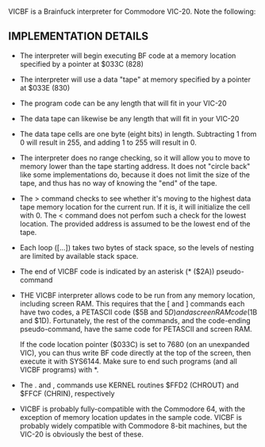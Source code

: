VICBF is a Brainfuck interpreter for Commodore VIC-20. Note the following:

## IMPLEMENTATION DETAILS
    
* The interpreter will begin executing BF code at a memory location specified by
  a pointer at $033C (828)
* The interpreter will use a data "tape" at memory specified by a pointer at
  $033E (830)
* The program code can be any length that will fit in your VIC-20
* The data tape can likewise be any length that will fit in your VIC-20
* The data tape cells are one byte (eight bits) in length. Subtracting 1 from 0 will
  result in 255, and adding 1 to 255 will result in 0.
* The interpreter does no range checking, so it will allow you to move to memory
  lower than the tape starting address. It does not "circle back" like some
  implementations do, because it does not limit the size of the tape, and thus
  has no way of knowing the "end" of the tape.
* The > command checks to see whether it's moving to the highest data tape memory
  location for the current run. If it is, it will initialize the cell with 0. The
  < command does not perfom such a check for the lowest location. The provided
  address is assumed to be the lowest end of the tape.
* Each loop ([...]) takes two bytes of stack space, so the levels of nesting
  are limited by available stack space.
* The end of VICBF code is indicated by an asterisk (* ($2A)) pseudo-command
* THE VICBF interpreter allows code to be run from any memory location, including
  screen RAM. This requires that the [ and ] commands each have two codes, a PETASCII
  code ($5B and $5D) and a screen RAM code ($1B and $1D). Fortunately, the rest of
  the commands, and the code-ending pseudo-command, have the same code for PETASCII
  and screen RAM.
  
  If the code location pointer ($033C) is set to 7680 (on an unexpanded VIC), you can
  thus write BF code directly at the top of the screen, then execute it with
  SYS6144. Make sure to end such programs (and all VICBF programs) with *.
  
* The . and , commands use KERNEL routines $FFD2 (CHROUT) and $FFCF (CHRIN),
  respectively
* VICBF is probably fully-compatible with the Commodore 64, with the exception of
  memory location updates in the sample code. VICBF is probably widely compatible with
  Commodore 8-bit machines, but the VIC-20 is obviously the best of these.
